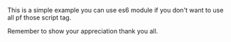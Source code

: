 This is a simple example you can use es6 module 
if you don't want to use all pf those script tag.

Remember to show your appreciation thank you all.

